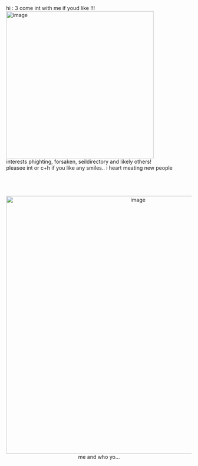 <div align="left">
hi : 3 come int with me if youd like !!!
<img width="400" height="400" alt="image" src="https://github.com/user-attachments/assets/f48b0d7e-afed-45ff-8be3-6b7079bff7ea" />
<br> interests phighting, forsaken, seildirectory and likely others!<br>pleasee int or c+h if you like any smiles.. i heart meating new people
<div align="center">
<br><br><br><br><img width="700" height="700" alt="image" src="https://github.com/user-attachments/assets/2b0d805b-fe27-4f91-ae1c-6507fc5c7dd2" /><br>me and who yo...

